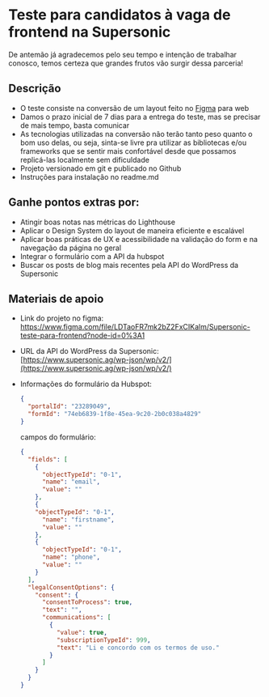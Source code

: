 # Teste para candidatos à vaga de frontend na Supersonic

De antemão já agradecemos pelo seu tempo e intenção de trabalhar conosco, temos certeza que grandes frutos vão surgir dessa parceria!

## Descrição
- O teste consiste na conversão de um layout feito no [Figma](https://www.figma.com/file/LDTaoFR7mk2bZ2FxCIKalm/Supersonic-teste-para-frontend?node-id=40%3A262) para web
- Damos o prazo inicial de 7 dias para a entrega do teste, mas se precisar de mais tempo, basta comunicar
- As tecnologias utilizadas na conversão não terão tanto peso quanto o bom uso delas, ou seja, sinta-se livre pra utilizar as bibliotecas e/ou frameworks que se sentir mais confortável desde que possamos replicá-las localmente sem dificuldade
- Projeto versionado em git e publicado no Github
- Instruções para instalação no readme.md
## Ganhe pontos extras por:

- Atingir boas notas nas métricas do Lighthouse
- Aplicar o Design System do layout de maneira eficiente e escalável
- Aplicar boas práticas de UX e acessibilidade na validação do form e na navegação da página no geral
- Integrar o formulário com a API da hubspot
- Buscar os posts de blog mais recentes pela API do WordPress da Supersonic

## Materiais de apoio

- Link do projeto no figma:  https://www.figma.com/file/LDTaoFR7mk2bZ2FxCIKalm/Supersonic-teste-para-frontend?node-id=0%3A1
- URL da API do WordPress da Supersonic: [https://www.supersonic.ag/wp-json/wp/v2/](https://www.supersonic.ag/wp-json/wp/v2/)
- Informações do formulário da Hubspot:
    
    ```json
    {
      "portalId": "23289049",
      "formId": "74eb6839-1f8e-45ea-9c20-2b0c038a4829"
    }
    ```
    
    campos do formulário:
    
    ```json
    {
      "fields": [
        {
          "objectTypeId": "0-1",
          "name": "email",
          "value": ""
        },
        {
        "objectTypeId": "0-1",
          "name": "firstname",
          "value": ""
        },
        {
          "objectTypeId": "0-1",
          "name": "phone",
          "value": ""
        }
      ],
      "legalConsentOptions": {
        "consent": {
          "consentToProcess": true,
          "text": "",
          "communications": [
            {
              "value": true,
              "subscriptionTypeId": 999,
              "text": "Li e concordo com os termos de uso."
            }
          ]
        }
      }
    }
    ```
